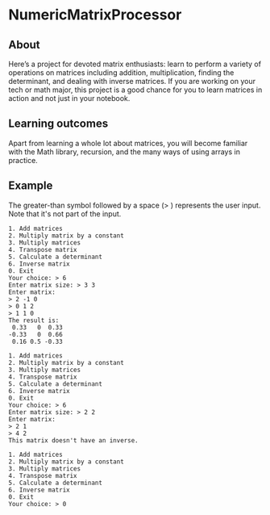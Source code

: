 # NumericMatrixProcessor

## About
Here’s a project for devoted matrix enthusiasts: learn to perform a variety of operations on matrices including addition, multiplication, finding the determinant, and dealing with inverse matrices. If you are working on your tech or math major, this project is a good chance for you to learn matrices in action and not just in your notebook.
## Learning outcomes
Apart from learning a whole lot about matrices, you will become familiar with the Math library, recursion, and the many ways of using arrays in practice.


## Example
The greater-than symbol followed by a space (> ) represents the user input. Note that it's not part of the input.
```
1. Add matrices
2. Multiply matrix by a constant
3. Multiply matrices
4. Transpose matrix
5. Calculate a determinant
6. Inverse matrix
0. Exit
Your choice: > 6
Enter matrix size: > 3 3
Enter matrix:
> 2 -1 0
> 0 1 2
> 1 1 0
The result is:
 0.33   0  0.33
-0.33   0  0.66
 0.16 0.5 -0.33

1. Add matrices
2. Multiply matrix by a constant
3. Multiply matrices
4. Transpose matrix
5. Calculate a determinant
6. Inverse matrix
0. Exit
Your choice: > 6
Enter matrix size: > 2 2
Enter matrix:
> 2 1
> 4 2
This matrix doesn't have an inverse.

1. Add matrices
2. Multiply matrix by a constant
3. Multiply matrices
4. Transpose matrix
5. Calculate a determinant
6. Inverse matrix
0. Exit
Your choice: > 0
```
